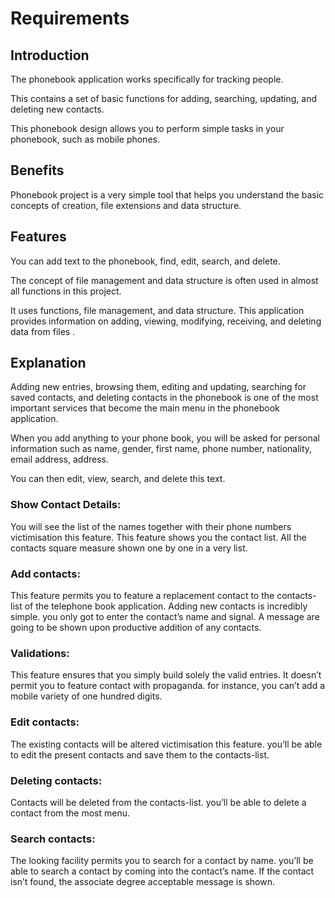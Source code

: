 # Requirements
## Introduction 
The phonebook application works specifically for tracking people. 

This  contains a set of basic functions for adding, searching, updating, and deleting new contacts. 

This phonebook design allows you to perform simple tasks in your phonebook, such as mobile phones. 

## Benefits
Phonebook project is a very simple tool that helps you understand the basic concepts of creation, file extensions and data structure.

## Features

You can add text to the phonebook, find, edit, search, and delete. 

The concept of file management and data structure is often used in almost all functions in this project.

It uses functions, file management, and data structure. This application provides information on adding, viewing, modifying, receiving, and deleting data from files . 

## Explanation 

Adding new entries, browsing them, editing and updating, searching for saved contacts, and deleting contacts in the phonebook is one of the most important services that become the main menu in the phonebook application.


When you add anything to your phone book, you will be asked for personal information such as
    name,
    gender,
    first name,
    phone number,
    nationality,
    email address,
    address. 

You can then edit, view, search, and delete this text.


### Show Contact Details: 
You will see the list of the names together with their phone numbers victimisation this feature. This feature shows you the contact list. All the contacts square measure shown one by one in a very list.

### Add contacts: 
This feature permits you to feature a replacement contact to the contacts-list of the telephone book application. Adding new contacts is incredibly simple. you only got to enter the contact’s name and signal. A message are going to be shown upon productive addition of any contacts.


### Validations:
This feature ensures that you simply build solely the valid entries. It doesn’t permit you to feature contact with propaganda. for instance, you can’t add a mobile variety of one hundred digits.

### Edit contacts:
The existing contacts will be altered victimisation this feature. you’ll be able to edit the present contacts and save them to the contacts-list.

### Deleting contacts:
Contacts will be deleted from the contacts-list. you’ll be able to delete a contact from the most menu.

### Search contacts:
The looking facility permits you to search for a contact by name. you’ll be able to search a contact by coming into the contact’s name. If the contact isn’t found, the associate degree acceptable message is shown.
